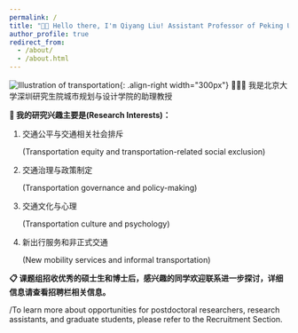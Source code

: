 ```yaml
---
permalink: /
title: "👋🏼 Hello there, I'm Qiyang Liu! Assistant Professor of Peking University"
author_profile: true
redirect_from: 
  - /about/
  - /about.html
---
```




![Illustration of transportation](/images/ttransportation_bot.png){: .align-right width="300px"}
👨🏻‍💻 我是北京大学深圳研究生院城市规划与设计学院的助理教授


**🔬 我的研究兴趣主要是(Research Interests)：**

1. 交通公平与交通相关社会排斥
   
   (Transportation equity and transportation-related social exclusion)

2. 交通治理与政策制定

   (Transportation governance and policy-making)

3. 交通文化与心理

   (Transportation culture and psychology)   

4. 新出行服务和非正式交通

   (New mobility services and informal transportation)
   

**📋 课题组招收优秀的硕士生和博士后，感兴趣的同学欢迎联系进一步探讨，详细信息请查看招聘栏相关信息。**

/To learn more about opportunities for postdoctoral researchers, research assistants, and graduate students, please refer to the Recruitment Section.

